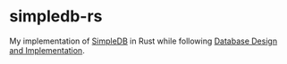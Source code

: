 # simpledb-rs

My implementation of [SimpleDB](https://cs.bc.edu/~sciore/simpledb) in Rust while following [Database Design and Implementation](https://link.springer.com/book/10.1007/978-3-030-33836-7).

